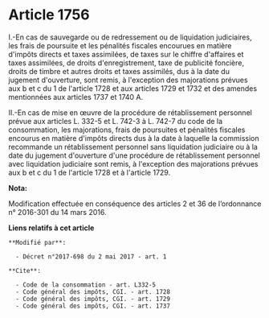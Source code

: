 # Article 1756

I.-En cas de sauvegarde ou de redressement ou de liquidation judiciaires, les frais de poursuite et les pénalités fiscales
encourues en matière d'impôts directs et taxes assimilées, de taxes sur le chiffre d'affaires et taxes assimilées, de droits
d'enregistrement, taxe de publicité foncière, droits de timbre et autres droits et taxes assimilés, dus à la date du jugement
d'ouverture, sont remis, à l'exception des majorations prévues aux b et c du 1 de l'article 1728 et aux articles 1729 et 1732
et des amendes mentionnées aux articles 1737 et 1740 A.

II.-En cas de mise en œuvre de la procédure de rétablissement personnel prévue aux  articles L. 332-5 et L. 742-3 à L. 742-7
du code de la consommation, les majorations, frais de poursuites et pénalités fiscales encourus en matière d'impôts directs
dus à la date à laquelle la commission recommande un rétablissement personnel sans liquidation judiciaire ou à la date du
jugement d'ouverture d'une procédure de rétablissement personnel avec liquidation judiciaire sont remis, à l'exception des
majorations prévues aux b et c du 1 de l'article 1728 et à l'article 1729.

**Nota:**

Modification effectuée en conséquence des articles 2 et 36 de l’ordonnance n° 2016-301 du 14 mars 2016.

**Liens relatifs à cet article**

	**Modifié par**:

	  - Décret n°2017-698 du 2 mai 2017 - art. 1

	**Cite**:

	  - Code de la consommation - art. L332-5
	  - Code général des impôts, CGI. - art. 1728
	  - Code général des impôts, CGI. - art. 1729
	  - Code général des impôts, CGI. - art. 1737
